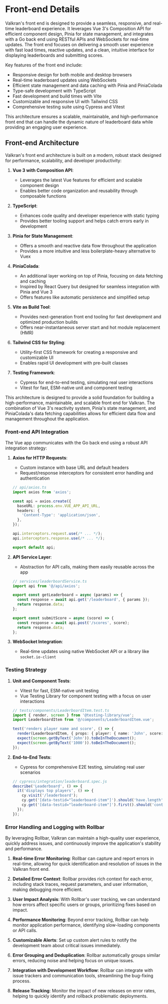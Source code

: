 # Front-end Details
Valkran's front end is designed to provide a seamless, responsive, and real-time leaderboard experience. It leverages Vue 3's Composition API for efficient component design, Pinia for state management, and integrates with a Go back end using RESTful APIs and WebSockets for real-time updates. The front end focuses on delivering a smooth user experience with fast load times, reactive updates, and a clean, intuitive interface for displaying leaderboards and submitting scores.

Key features of the front end include:
- Responsive design for both mobile and desktop browsers
- Real-time leaderboard updates using WebSockets
- Efficient state management and data caching with Pinia and PiniaColada
- Type-safe development with TypeScript
- Fast development and build times with Vite
- Customizable and responsive UI with Tailwind CSS
- Comprehensive testing suite using Cypress and Vitest

This architecture ensures a scalable, maintainable, and high-performance front end that can handle the dynamic nature of leaderboard data while providing an engaging user experience.

## Front-end Architecture

Valkran's front end architecture is built on a modern, robust stack designed for performance, scalability, and developer productivity:

1. **Vue 3 with Composition API**: 
   - Leverages the latest Vue features for efficient and scalable component design
   - Enables better code organization and reusability through composable functions

2. **TypeScript**: 
   - Enhances code quality and developer experience with static typing
   - Provides better tooling support and helps catch errors early in development

3. **Pinia for State Management**: 
   - Offers a smooth and reactive data flow throughout the application
   - Provides a more intuitive and less boilerplate-heavy alternative to Vuex

4. **PiniaColada**: 
   - An additional layer working on top of Pinia, focusing on data fetching and caching
   - Inspired by React Query but designed for seamless integration with Pinia and Vue 3
   - Offers features like automatic persistence and simplified setup

5. **Vite as Build Tool**: 
   - Provides next-generation front end tooling for fast development and optimized production builds
   - Offers near-instantaneous server start and hot module replacement (HMR)

6. **Tailwind CSS for Styling**: 
   - Utility-first CSS framework for creating a responsive and customizable UI
   - Enables rapid UI development with pre-built classes

7. **Testing Framework**:
   - Cypress for end-to-end testing, simulating real user interactions
   - Vitest for fast, ESM-native unit and component testing

This architecture is designed to provide a solid foundation for building a high-performance, maintainable, and scalable front end for Valkran. The combination of Vue 3's reactivity system, Pinia's state management, and PiniaColada's data fetching capabilities allows for efficient data flow and management throughout the application.



### Front-end API Integration

The Vue app communicates with the Go back end using a robust API integration strategy:

1. **Axios for HTTP Requests**: 
   - Custom instance with base URL and default headers
   - Request/response interceptors for consistent error handling and authentication

   ```typescript
   // api/axios.ts
   import axios from 'axios';

   const api = axios.create({
     baseURL: process.env.VUE_APP_API_URL,
     headers: {
       'Content-Type': 'application/json',
     },
   });

   api.interceptors.request.use(/* ... */);
   api.interceptors.response.use(/* ... */);

   export default api;
   ```

2. **API Service Layer**:
   - Abstraction for API calls, making them easily reusable across the app

   ```typescript
   // services/leaderboardService.ts
   import api from '@/api/axios';

   export const getLeaderboard = async (params) => {
     const response = await api.get('/leaderboard', { params });
     return response.data;
   };

   export const submitScore = async (score) => {
     const response = await api.post('/scores', score);
     return response.data;
   };
   ```

3. **WebSocket Integration**:
   - Real-time updates using native WebSocket API or a library like `socket.io-client`


### Testing Strategy

1. **Unit and Component Tests**:
   - Vitest for fast, ESM-native unit testing
   - Vue Testing Library for component testing with a focus on user interactions

   ```typescript
   // tests/components/LeaderboardItem.test.ts
   import { render, screen } from '@testing-library/vue';
   import LeaderboardItem from '@/components/LeaderboardItem.vue';

   test('renders player name and score', () => {
     render(LeaderboardItem, { props: { player: { name: 'John', score: 1000 } } });
     expect(screen.getByText('John')).toBeInTheDocument();
     expect(screen.getByText('1000')).toBeInTheDocument();
   });
   ```

2. **End-to-End Tests**:
   - Cypress for comprehensive E2E testing, simulating real user scenarios

   ```javascript
   // cypress/integration/leaderboard.spec.js
   describe('Leaderboard', () => {
     it('displays top players', () => {
       cy.visit('/leaderboard');
       cy.get('[data-testid="leaderboard-item"]').should('have.length', 10);
       cy.get('[data-testid="leaderboard-item"]').first().should('contain', 'Rank #1');
     });
   });
   ```

### Error Handling and Logging with Rollbar

By leveraging Rollbar, Valkran can maintain a high-quality user experience, quickly address issues, and continuously improve the application's stability and performance. 

1. **Real-time Error Monitoring**: Rollbar can capture and report errors in real-time, allowing for quick identification and resolution of issues in the Valkran front end.

2. **Detailed Error Context**: Rollbar provides rich context for each error, including stack traces, request parameters, and user information, making debugging more efficient.

3. **User Impact Analysis**: With Rollbar's user tracking, we can understand how errors affect specific users or groups, prioritizing fixes based on impact.

4. **Performance Monitoring**: Beyond error tracking, Rollbar can help monitor application performance, identifying slow-loading components or API calls.

5. **Customizable Alerts**: Set up custom alert rules to notify the development team about critical issues immediately.

6. **Error Grouping and Deduplication**: Rollbar automatically groups similar errors, reducing noise and helping focus on unique issues.

7. **Integration with Development Workflow**: Rollbar can integrate with issue trackers and communication tools, streamlining the bug-fixing process.

8. **Release Tracking**: Monitor the impact of new releases on error rates, helping to quickly identify and rollback problematic deployments.
